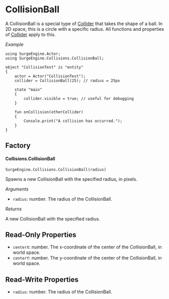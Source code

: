 CollisionBall
=============

A CollisionBall is a special type of [Collider](collider) that takes the shape of a ball. In 2D space, this is a circle with a specific radius. All functions and properties of [Collider](collider) apply to this.

*Example*

```
using SurgeEngine.Actor;
using SurgeEngine.Collisions.CollisionBall;

object "CollisionTest" is "entity"
{
    actor = Actor("CollisionTest");
    collider = CollisionBall(25); // radius = 25px

    state "main"
    {
        collider.visible = true; // useful for debugging
    }

    fun onCollision(otherCollider)
    {
        Console.print("A collision has occurred.");
    }
}
```

Factory
-------

#### Collisions.CollisionBall

`SurgeEngine.Collisions.CollisionBall(radius)`

Spawns a new CollisionBall with the specified radius, in pixels.

*Arguments*

* `radius`: number. The radius of the CollisionBall.

*Returns*

A new CollisionBall with the specified radius.

Read-Only Properties
--------------------

* `centerX`: number. The x-coordinate of the center of the CollisionBall, in world space.
* `centerY`: number. The y-coordinate of the center of the CollisionBall, in world space.

Read-Write Properties
---------------------

* `radius`: number. The radius of the CollisionBall.
